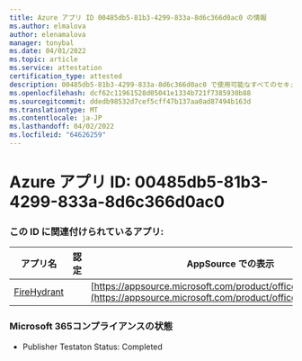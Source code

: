 ```yaml
---
title: Azure アプリ ID 00485db5-81b3-4299-833a-8d6c366d0ac0 の情報
ms.author: elmalova
author: elenamalova
manager: tonybal
ms.date: 04/01/2022
ms.topic: article
ms.service: attestation
certification_type: attested
description: 00485db5-81b3-4299-833a-8d6c366d0ac0 で使用可能なすべてのセキュリティおよびコンプライアンス情報。
ms.openlocfilehash: dcf62c11961528d05041e1334b721f7385930b88
ms.sourcegitcommit: ddedb98532d7cef5cff47b137aa0ad87494b163d
ms.translationtype: MT
ms.contentlocale: ja-JP
ms.lasthandoff: 04/02/2022
ms.locfileid: "64626259"
---
```

# <a name="azure-app-id-00485db5-81b3-4299-833a-8d6c366d0ac0"></a>Azure アプリ ID: 00485db5-81b3-4299-833a-8d6c366d0ac0


### <a name="apps-associated-with-this-id"></a>この ID に関連付けられているアプリ:
| **アプリ名** | **認定** | **AppSource での表示** |
|--------------|---------------|-----------------------|
| [FireHydrant](../forward/WA200003794.md) |  | [https://appsource.microsoft.com/product/office/WA200003794](https://appsource.microsoft.com/product/office/WA200003794) |

### <a name="microsoft-365-app-compliance-status"></a>Microsoft 365コンプライアンスの状態
- Publisher Testaton Status: Completed
